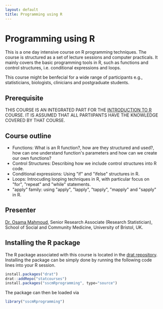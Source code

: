 ```yaml
---
layout: default
title: Programming using R
---
```

# Programming using R
This is a one day intensive course on R programming techniques. The course is structured as a set of lecture sessions and computer practicals. It mainly covers the basic programming tools in R, such as functions and control structures, i.e. conditional expressions and loops.

This course might be benfecial for a wide range of participants e.g., statisticians, biologists, clinicians and postgraduate students.

## Prerequisite
THIS COURSE IS AN INTEGRATED PART FOR THE [INTRODUCTION TO R](sscmIntro-to-R) COURSE. IT IS ASSUMED THAT ALL PARTIIPANTS HAVE THE KNOWLEDGE COVERED BY THAT COURSE.

## Course outline

 * Functions: What is an R function?, how are they structured and used?, how can one understand function's parameters and how can we create our own functions?
 * Control Structures: Describing how we include control structures into R code.
 * Conditional expressions: Using "if" and "ifelse" structures in R.
 * Loops: Introcuding looping techniques in R, with particular focus on "for", "repeat" and "while" statements.
 * "apply" family: using "apply", "lapply", "tapply", "mapply" and "sapply" in R.

## Presenter
[Dr. Osama Mahmoud](http://www.osmahmoud.com), Senior Research Associate (Research Statistician), School of Social and Community Medicine, University of Bristol, UK.
 
## Installing the R package
The R package associated with this course is located in the
[drat repository](https://github.com/statcourses/drat). Installing the package can be simply done by running the following code lines into your R session. 

```javascript
install.packages("drat")
drat::addRepo("statcourses")
install.packages("sscmRprogramming", type="source")
```
The package can then be loaded via

```javascript
library("sscmRprogramming")
```